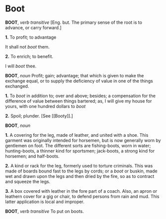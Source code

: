 # Boot

**BOOT**, _verb transitive_ \[Eng. but. The primary sense of the root is to advance, or carry forward.\]

**1.** To profit; to advantage

It shall not _boot_ them.

**2.** To enrich; to benefit.

I will _boot_ thee.

**BOOT**, _noun_ Profit; gain; advantage; that which is given to make the exchange equal, or to supply the deficiency of value in one of the things exchanged.

**1.** To _boot_ in addition to; over and above; besides; a compensation for the difference of value between things bartered; as, I will give my house for yours, with one hundred dollars to _boot_

**2.** Spoil; plunder. \[See [[Booty]].\]

**BOOT**, _noun_

**1.** A covering for the leg, made of leather, and united with a shoe. This garment was originally intended for horsemen, but is now generally worn by gentlemen on foot. The different sorts are fishing-boots, worn in water; hunting-boots, a thinner kind for sportsmen; jack-boots, a strong kind for horsemen; and half-boots.

**2.** A kind or rack for the leg, formerly used to torture criminals. This was made of boards bound fast to the legs by cords; or a _boot_ or buskin, made wet and drawn upon the legs and then dried by the fire, so as to contract and squeeze the legs.

**3.** A box covered with leather in the fore part of a coach. Also, an apron or leathern cover for a gig or chair, to defend persons from rain and mud. This latter application is local and improper.

**BOOT**, _verb transitive_ To put on boots.